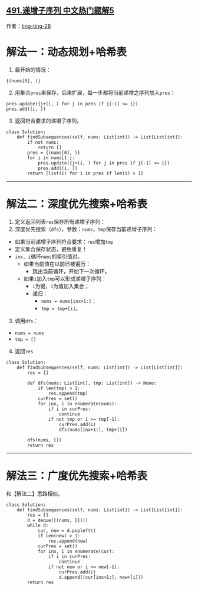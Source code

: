 ## [491.递增子序列 中文热门题解5](https://leetcode.cn/problems/non-decreasing-subsequences/solutions/100000/python3-chao-xiang-xi-duo-jie-fa-by-ting-ting-28)

作者：[ting-ting-28](https://leetcode.cn/u/ting-ting-28)

# 解法一：动态规划+哈希表
1. 最开始的情况：
```python3
{(nums[0], )}
```
2. 用集合`pres`来保存，后来扩展，每一步都将当前递增之序列加入`pres`：
```python3
pres.update({j+(i, ) for j in pres if j[-1] <= i})
pres.add((i, ))
```
3. 返回符合要求的递增子序列。
```python3
class Solution:
    def findSubsequences(self, nums: List[int]) -> List[List[int]]:
        if not nums:
            return []
        pres = {(nums[0], )}
        for i in nums[1:]:
            pres.update({j+(i, ) for j in pres if j[-1] <= i})
            pres.add((i, ))
        return [list(i) for i in pres if len(i) > 1]
```
- - - 
# 解法二：深度优先搜索+哈希表
1. 定义返回列表`res`保存所有递增子序列：
2. 深度优先搜索（`dfs`），参数：`nums`，`tmp`保存当前递增子序列：
- 如果当前递增子序列符合要求：`res`增加`tmp`
- 定义集合保存状态，避免重复！
- `inx, i`循环`nums`的索引值对。
    - 如果当前值在以前已被遍历：
        - 跳出当前循环，开始下一次循环。
    - 如果`i`加入`tmp`可以形成递增子序列：
        - `i`为键，`1`为值加入集合；
        - 递归：
            - `nums = nums[inx+1:]`；
            - `tmp = tmp+[i]`。
3. 调用`dfs`：
- `nums = nums`
- `tmp = []`
4. 返回`res`
```python3
class Solution:
    def findSubsequences(self, nums: List[int]) -> List[List[int]]:
        res = []

        def dfs(nums: List[int], tmp: List[int]) -> None:
            if len(tmp) > 1:
                res.append(tmp)
            curPres = set()
            for inx, i in enumerate(nums):
                if i in curPres:
                    continue
                if not tmp or i >= tmp[-1]:
                    curPres.add(i)
                    dfs(nums[inx+1:], tmp+[i])

        dfs(nums, [])
        return res
```
- - - 
# 解法三：广度优先搜索+哈希表
和【解法二】思路相似。
```python3
class Solution:
    def findSubsequences(self, nums: List[int]) -> List[List[int]]:
        res = []
        d = deque([(nums, [])])
        while d:
            cur, new = d.popleft()
            if len(new) > 1:
                res.append(new)
            curPres = set()
            for inx, i in enumerate(cur):
                if i in curPres:
                    continue
                if not new or i >= new[-1]:
                    curPres.add(i)
                    d.append((cur[inx+1:], new+[i]))
        return res
```